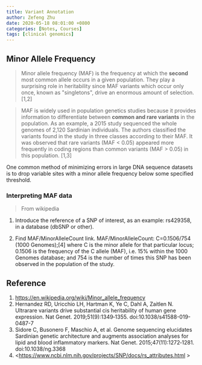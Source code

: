 ```yaml
---
title: Variant Annotation
author: Zefeng Zhu
date: 2020-05-18 08:01:00 +0800
categories: [Notes, Courses]
tags: [clinical genomics]
---
```


## Minor Allele Frequency

> Minor allele frequency (MAF) is the frequency at which the **second** most common allele occurs in a given population. They play a surprising role in heritability since MAF variants which occur only once, known as "singletons", drive an enormous amount of selection. [1,2]

> MAF is widely used in population genetics studies because it provides information to differentiate between **common and rare variants** in the population. As an example, a 2015 study sequenced the whole genomes of 2,120 Sardinian individuals. The authors classified the variants found in the study in three classes according to their MAF. It was observed that rare variants (MAF < 0.05) appeared more frequently in coding regions than common variants (MAF > 0.05) in this population. [1,3]

One common method of minimizing errors in large DNA sequence datasets is to drop variable sites with a minor allele frequency below some specified threshold. 

### Interpreting MAF data

> From wikipedia

1. Introduce the reference of a SNP of interest, as an example: rs429358, in a database (dbSNP or other).

2. Find MAF/MinorAlleleCount link. MAF/MinorAlleleCount: C=0.1506/754 (1000 Genomes);[4] where C is the minor allele for that particular locus; 0.1506 is the frequency of the C allele (MAF), i.e. 15% within the 1000 Genomes database; and 754 is the number of times this SNP has been observed in the population of the study.

## Reference

1. <https://en.wikipedia.org/wiki/Minor_allele_frequency>
2. Hernandez RD, Uricchio LH, Hartman K, Ye C, Dahl A, Zaitlen N. Ultrarare variants drive substantial cis heritability of human gene expression. Nat Genet. 2019;51(9):1349‐1355. doi:10.1038/s41588-019-0487-7
3. Sidore C, Busonero F, Maschio A, et al. Genome sequencing elucidates Sardinian genetic architecture and augments association analyses for lipid and blood inflammatory markers. Nat Genet. 2015;47(11):1272‐1281. doi:10.1038/ng.3368
4. <https://www.ncbi.nlm.nih.gov/projects/SNP/docs/rs_attributes.html >